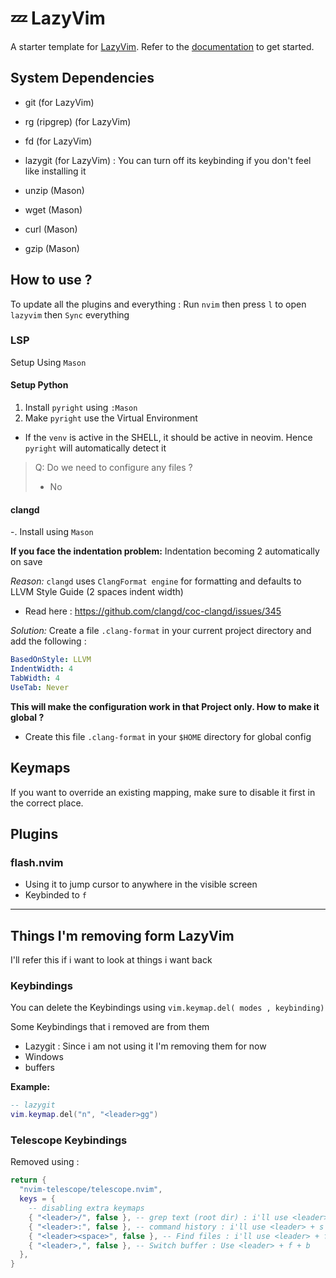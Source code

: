 # 💤 LazyVim

A starter template for [LazyVim](https://github.com/LazyVim/LazyVim).
Refer to the [documentation](https://lazyvim.github.io/installation) to get started.

## System Dependencies

- git (for LazyVim)
- rg (ripgrep) (for LazyVim)
- fd (for LazyVim)
- lazygit (for LazyVim) : You can turn off its keybinding if you don't feel like installing it

- unzip (Mason)
- wget (Mason)
- curl (Mason)
- gzip (Mason)

## How to use ?

To update all the plugins and everything : Run `nvim` then press `l` to open `lazyvim` then `Sync` everything

### LSP
Setup Using `Mason`

#### Setup Python
1. Install `pyright` using `:Mason`
2. Make `pyright` use the Virtual Environment

- If the `venv` is active in the SHELL, it should be active in neovim. Hence `pyright` will automatically detect it

> Q: Do we need to configure any files ?
> - No

#### clangd
-. Install using `Mason`

**If you face the indentation problem:** Indentation becoming 2 automatically on save

*Reason:* `clangd` uses `ClangFormat engine` for formatting and defaults to LLVM Style Guide (2 spaces indent width)
- Read here : https://github.com/clangd/coc-clangd/issues/345

*Solution:* Create a file `.clang-format` in your current project directory and add the following :

```yaml
BasedOnStyle: LLVM
IndentWidth: 4
TabWidth: 4
UseTab: Never
```

**This will make the configuration work in that Project only. How to make it global ?**
- Create this file `.clang-format` in your `$HOME` directory for global config

## Keymaps
If you want to override an existing mapping, make sure to disable it first in the correct place.

## Plugins

### flash.nvim
- Using it to jump cursor to anywhere in the visible screen
- Keybinded to `f`

---

## Things I'm removing form LazyVim
I'll refer this if i want to look at things i want back

### Keybindings 

You can delete the Keybindings using `vim.keymap.del( modes , keybinding)`

Some Keybindings that i removed are from them
- Lazygit : Since i am not using it I'm removing them for now
- Windows
- buffers

**Example:**
```lua
-- lazygit
vim.keymap.del("n", "<leader>gg")
```

### Telescope Keybindings

Removed using :

```lua
return {
  "nvim-telescope/telescope.nvim",
  keys = {
    -- disabling extra keymaps
    { "<leader>/", false }, -- grep text (root dir) : i'll use <leader> + s + g
    { "<leader>:", false }, -- command history : i'll use <leader> + s + c
    { "<leader><space>", false }, -- Find files : i'll use <leader> + f + f
    { "<leader>,", false }, -- Switch buffer : Use <leader> + f + b
  },
}
```
